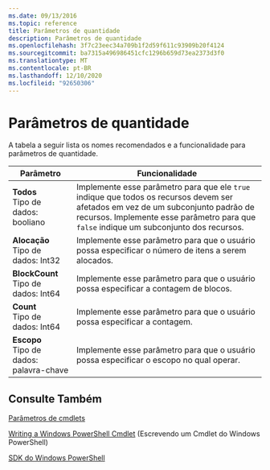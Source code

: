 ```yaml
---
ms.date: 09/13/2016
ms.topic: reference
title: Parâmetros de quantidade
description: Parâmetros de quantidade
ms.openlocfilehash: 3f7c23eec34a709b1f2d59f611c93909b20f4124
ms.sourcegitcommit: ba7315a496986451cfc1296b659d73ea2373d3f0
ms.translationtype: MT
ms.contentlocale: pt-BR
ms.lasthandoff: 12/10/2020
ms.locfileid: "92650306"
---
```

# <a name="quantity-parameters"></a>Parâmetros de quantidade

A tabela a seguir lista os nomes recomendados e a funcionalidade para parâmetros de quantidade.

|Parâmetro|Funcionalidade|
|---|---|
|**Todos**<br>Tipo de dados: booliano|Implemente esse parâmetro para que ele `true` indique que todos os recursos devem ser afetados em vez de um subconjunto padrão de recursos. Implemente esse parâmetro para que `false` indique um subconjunto dos recursos.|
|**Alocação**<br>Tipo de dados: Int32|Implemente esse parâmetro para que o usuário possa especificar o número de itens a serem alocados.|
|**BlockCount**<br>Tipo de dados: Int64|Implemente esse parâmetro para que o usuário possa especificar a contagem de blocos.|
|**Count**<br>Tipo de dados: Int64|Implemente esse parâmetro para que o usuário possa especificar a contagem.|
|**Escopo**<br>Tipo de dados: palavra-chave|Implemente esse parâmetro para que o usuário possa especificar o escopo no qual operar.|

## <a name="see-also"></a>Consulte Também

[Parâmetros de cmdlets](./cmdlet-parameters.md)

[Writing a Windows PowerShell Cmdlet](./writing-a-windows-powershell-cmdlet.md) (Escrevendo um Cmdlet do Windows PowerShell)

[SDK do Windows PowerShell](../windows-powershell-reference.md)
